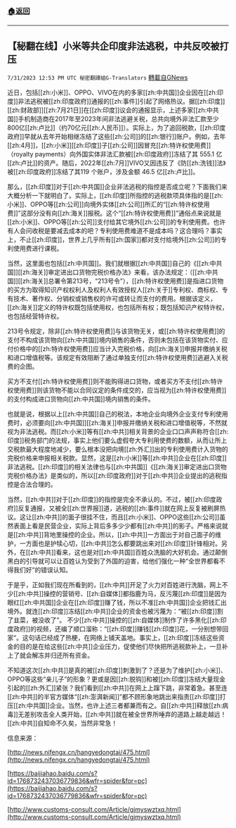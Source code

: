 ###  [:house:返回](README.md)
---


## 【秘翻在线】小米等共企印度非法逃税，中共反咬被打压
`7/31/2023 12:53 PM UTC 秘密翻譯組G-Translators` [轉載自GNews](https://gnews.org/articles/1503483)

近日，包括[[zh:小米]]、OPPO、VIVO在内的多家[[zh:中共国]]企业因在[[zh:印度]]非法逃税被[[zh:印度政府]]通报的[[zh:事件]]引起了网络热议。据[[zh:印度]][[zh:财政部]][[zh:7月21日]]在[[zh:印度]]议会的通报显示，上述多家[[zh:中共国]]手机制造商在2017年至2023年间非法逃避关税，总共向境外非法汇款至少800亿[[zh:卢比]]（约70亿元[[zh:人民币]]）。实际上，为了追回税款，[[zh:印度政府]]早就从去年开始相继冻结了这些[[zh:公司]]的[[zh:银行]]账户。例如，去年[[zh:4月]]，[[zh:小米]][[zh:印度]]子[[zh:公司]]因冒充[[zh:特许权使用费]]（royalty payments）向外国实体非法汇款被[[zh:印度政府]]冻结了其 555.1 亿[[zh:卢比]]的资产。随后，2022年[[zh:7月]]VIVO又因违反了《防[[zh:洗钱]]法》被[[zh:印度政府]]冻结了其119 个账户，涉及金额 46.5 亿[[zh:卢比]]。

那么，[[zh:印度]]对于[[zh:中共国]]企业非法逃税的指控是否成立呢？下面我们来大概分析一下就明白了。实际上，[[zh:印度]]所指控的逃税款项具体指的是[[zh:小米]]、OPPO等[[zh:公司]]向境外实体[[zh:公司]]所汇的“[[zh:特许权使用费]]”这部分没有向[[zh:海关]]报税。这个“[[zh:特许权使用费]]”通俗点来说就是[[zh:小米]]、OPPO等[[zh:公司]]支付给其它境外[[zh:公司]]的专利使用费。也许有人会问收税是要减去成本的吧？专利使用费难道不是成本吗？这合理吗？事实上，不止[[zh:印度]]，世界上几乎所有[[zh:国家]]都对支付给境外[[zh:公司]]的专利使用费进行课税。

当然，这里面也包括[[zh:中共国]]。我们就根据[[zh:中共国]]自己的《[[zh:中共国]][[zh:海关]]审定进出口货物完税价格办法》来看，该办法规定：（[[zh:中共国]][[zh:海关]]总署令第213号，“213号令”），[[zh:特许权使用费]]是指进口货物的买方为取得知识产权权利人及权利人有效授权人[[zh:关于]]专利权、商标权、专有技术、著作权、分销权或销售权的许可或转让而支付的费用。根据该定义，[[zh:海关]]定义的特许权既包括使用权，也包括所有权；既包括知识产权特许权，也包括经营特许权。

213号令规定，除非[[zh:特许权使用费]]与该货物无关，或[[zh:特许权使用费]]的支付不构成该货物向[[zh:中共国]]境内销售的条件，否则未包括在该货物实付、应付价格中的[[zh:特许权使用费]]应当计入完税价格，向[[zh:海关]]申报并缴纳关税和进口增值税等。该规定有效阻断了通过单独支付[[zh:特许权使用费]]逃避入关税费的企图。

买方不支付[[zh:特许权使用费]]则不能购得进口货物，或者买方不支付[[zh:特许权使用费]]则该货物不能以合同议定的条件成交的，应当视为[[zh:特许权使用费]]的支付构成进口货物向[[zh:中共国]]境内销售的条件。

也就是说，根据以上[[zh:中共国]]自己的税法，本地企业向境外企业支付专利使用费时，必须要向[[zh:中共国]][[zh:海关]]申报并缴纳关税和进口增值税等，不然就视为非法逃税。而[[zh:小米]]等有[[zh:中共]]相关背景的企业口口声声称符合[[zh:印度]]税务部门的法规，事实上他们要么虚假夸大专利用使费的数额，从而让所上交税款最大程度地减少，要么根本没把向境[[zh:外汇]]出的专利使用费计入货物的完税价格来申报相关税款。显然，这是[[zh:小米]]等[[zh:中共]]企业在[[zh:印度]]非法逃税。[[zh:印度]]的相关法律也与[[zh:中共国]]《[[zh:海关]]审定进出口货物完税价格办法》是类似的，所以[[zh:印度政府]]对于[[zh:中共]]企业提出的逃税指控是合法合理的。

当然，[[zh:中共]]对于[[zh:印度]]的指控是完全不承认的。不过，被[[zh:印度政府]]反复通报，又被全[[zh:世界报]]道，逃税的[[zh:事件]]就在网上反复被刷屏热议。这让[[zh:中共]]的面子很挂不住，而且[[zh:小米]]、OPPO这些[[zh:公司]]虽然表面上看是民营企业，实际上背后多多少少都有[[zh:中共]]的影子。严格来说就是[[zh:中共]]背地里操控的企业。所以，[[zh:中共]]一方面出于对自己面子的维护，一方面也是护犊心切，[[zh:中共]]怎么都要跳出来对[[zh:印度]]针锋相对。另外，在[[zh:中共]]看来，这也是对[[zh:中共国]]百姓众洗脑的大好机会。通过颠倒黑白的引导就可以让百姓认为受到了外国的迫害，给他们强化一种“全世界都看不得我们好”的错误认知。

于是乎，正如我们现在所看到的，[[zh:中共]]开足了火力对百姓进行洗脑，网上不少[[zh:中共]]操控的营销号、[[zh:自媒体]]都指鹿为马，反污蔑[[zh:印度]]是因为眼红[[zh:中共国]]企业在[[zh:印度]]赚了钱，所以不准[[zh:中共国]]企业把钱汇出境外。就连[[zh:印度]]冻结[[zh:中共]]企业的资金也被污蔑为：“被[[zh:印度]]割了韭菜，被没收了”。 不少[[zh:中共]]操控的[[zh:自媒体]]制作了许多黑化[[zh:印度政府]]的视频，还编了顺口溜称：“[[zh:印度]]赚钱[[zh:印度]]花，一分别想带回家“。这句话已经成了热梗，在网络上铺天盖地。事实上，[[zh:印度]]冻结这些资金的目的是在给这些[[zh:中共]]企业压力，促使他们尽快把所逃税款补上，一旦补上了就会解冻并归还所有资金。

不知道这次[[zh:中共]]是真的被[[zh:印度]]刺激到了？还是为了维护[[zh:小米]]、OPPO等这些“亲儿子”的形象？更或是因[[zh:脱钩]]和被[[zh:印度]]冻结大量现金引起的[[zh:外汇]]紧张？我们看到[[zh:中共]]在网上上蹿下跳，非常着急。甚至连[[zh:中共]]的半官方媒体“[[zh:澎湃新闻]]”都不顾形象地跳出来指责[[zh:印度]]打压[[zh:中共国]]企业。当然，也许上述三者都兼而有之。自[[zh:中共]]释放[[zh:病毒]]无差别攻击全人类开始，[[zh:中共]]就在被全世界所唾弃的道路上越走越远！[[zh:中共]]自知命不久矣，当然非常急！

信息来源：

[http://news.nifengx.cn/hangyedongtai/475.html](http://news.nifengx.cn/hangyedongtai/475.html)

[https://baijiahao.baidu.com/s?id=1768732437036779836&wfr=spider&for=pc](https://baijiahao.baidu.com/s?id=1768732437036779836&wfr=spider&for=pc)

[http://www.customs-consult.com/Article/gjmyswztxq.html](http://www.customs-consult.com/Article/gjmyswztxq.html)
